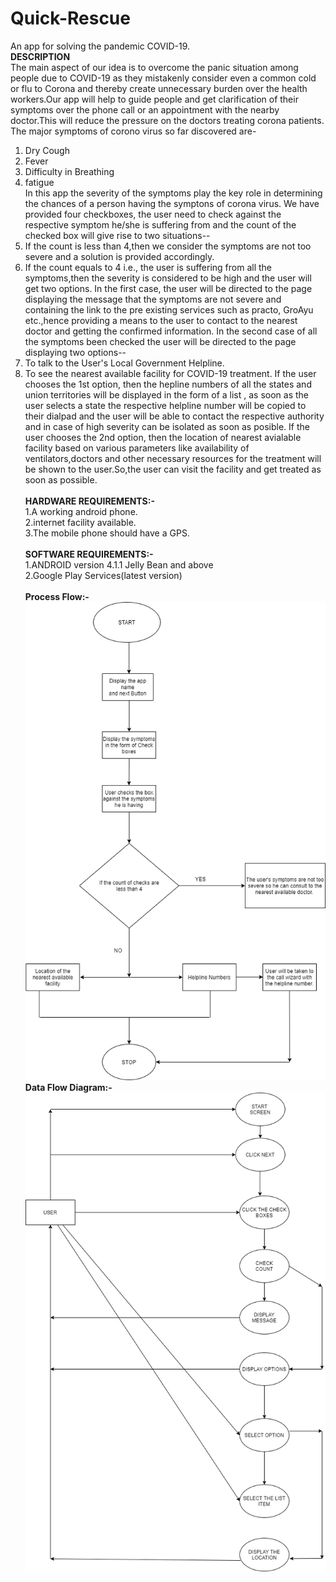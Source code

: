 # Quick-Rescue
An app for solving the pandemic COVID-19.
<br><b>DESCRIPTION</b>
<br>The main aspect of our idea is to overcome the panic situation among  people due to COVID-19 as they mistakenly consider even a common cold or flu to Corona and thereby create unnecessary burden over the health workers.Our app will help to guide people and get clarification of their symptoms over the phone call or an appointment with the nearby doctor.This will reduce the pressure on the doctors treating corona patients.</br>
The major symptoms of corono virus so far discovered are-
1. Dry Cough
2. Fever
3. Difficulty in Breathing
4. fatigue
<br>In this app the severity of the symptoms play the key role in determining the chances of a person having the symptons of corona virus.
We have provided four checkboxes, the user need to check against the respective symptom he/she is suffering from and the count of the checked box will give rise to two situations--
1. If the count is less than 4,then we consider the symptoms are not too severe and a solution is provided accordingly.
2. If the count equals to 4 i.e., the user is suffering from all the symptoms,then the severity is considered to be high and the user      will get two options.
In the first case, the user will be directed to the page displaying the message that the symptoms are not severe and containing the link to the pre existing services such as practo, GroAyu etc.,hence providing a means to the user to contact to the nearest doctor and getting the confirmed information.
In the second case of all the symptoms been checked the user will be directed to the page displaying two options--
1. To talk to the User's Local Government Helpline.
2. To see the nearest available facility for COVID-19 treatment.
If the user chooses the 1st option, then the hepline numbers of all the states and union territories will be displayed in the form of a list , as soon as the user selects a state the respective helpline number will be copied to their dialpad and the user will be able to contact the respective authority and in case of high severity can be isolated as soon as posible.
If the user chooses the 2nd option, then the location of nearest avialable facility based on various parameters like availability of ventilators,doctors and other necessary resources for the treatment will be shown to the user.So,the user can visit the facility and get treated as soon as possible.<br>
<br><b>HARDWARE REQUIREMENTS:-</b></br>
1.A working android phone. 
<br>2.internet facility available.
<br>3.The mobile phone should have a GPS.<br>
<br><b>SOFTWARE REQUIREMENTS:-</b></br>
1.ANDROID version 4.1.1 Jelly Bean and above
<br>2.Google Play Services(latest version)<br>
<br><b>Process Flow:-</b></br>
![](flowchart.png)
<br><b>Data Flow Diagram:-</b></br>
![](DFD.png)
